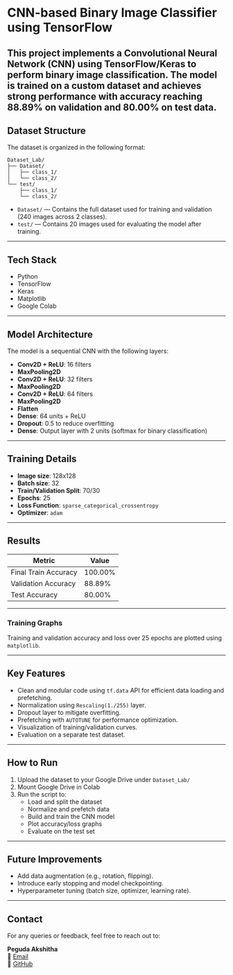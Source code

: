 # CNN-based Binary Image Classifier using TensorFlow
This project implements a **Convolutional Neural Network (CNN)** using **TensorFlow/Keras** to perform binary image classification. The model is trained on a custom dataset and achieves strong performance with accuracy reaching **88.89% on validation** and **80.00% on test data**.
---

## Dataset Structure

The dataset is organized in the following format:

```text
Dataset_Lab/
├── Dataset/
│   ├── class_1/
│   └── class_2/
└── test/
    ├── class_1/
    └── class_2/
```

- `Dataset/` — Contains the full dataset used for training and validation (240 images across 2 classes).
- `test/` — Contains 20 images used for evaluating the model after training.

---

## Tech Stack

- Python
- TensorFlow
- Keras
- Matplotlib
- Google Colab

---

## Model Architecture

The model is a sequential CNN with the following layers:

- **Conv2D + ReLU**: 16 filters
- **MaxPooling2D**
- **Conv2D + ReLU**: 32 filters
- **MaxPooling2D**
- **Conv2D + ReLU**: 64 filters
- **MaxPooling2D**
- **Flatten**
- **Dense**: 64 units + ReLU
- **Dropout**: 0.5 to reduce overfitting
- **Dense**: Output layer with 2 units (softmax for binary classification)

---

## Training Details

- **Image size**: 128x128
- **Batch size**: 32
- **Train/Validation Split**: 70/30
- **Epochs**: 25
- **Loss Function**: `sparse_categorical_crossentropy`
- **Optimizer**: `adam`

---

## Results

| Metric              | Value     |
|---------------------|-----------|
| Final Train Accuracy| 100.00%   |
| Validation Accuracy | 88.89%    |
| Test Accuracy       | 80.00%    |

---

### Training Graphs

Training and validation accuracy and loss over 25 epochs are plotted using `matplotlib`.

---

## Key Features

- Clean and modular code using `tf.data` API for efficient data loading and prefetching.
- Normalization using `Rescaling(1./255)` layer.
- Dropout layer to mitigate overfitting.
- Prefetching with `AUTOTUNE` for performance optimization.
- Visualization of training/validation curves.
- Evaluation on a separate test dataset.

---

## How to Run

1. Upload the dataset to your Google Drive under `Dataset_Lab/`
2. Mount Google Drive in Colab
3. Run the script to:
   - Load and split the dataset
   - Normalize and prefetch data
   - Build and train the CNN model
   - Plot accuracy/loss graphs
   - Evaluate on the test set

---

## Future Improvements

- Add data augmentation (e.g., rotation, flipping).
- Introduce early stopping and model checkpointing.
- Hyperparameter tuning (batch size, optimizer, learning rate).

---

## Contact

For any queries or feedback, feel free to reach out to:

**Peguda Akshitha**  
📧 [Email](akshithapeguda@gmail.com)  
🔗 [GitHub](https://github.com/Akshitha181203)
